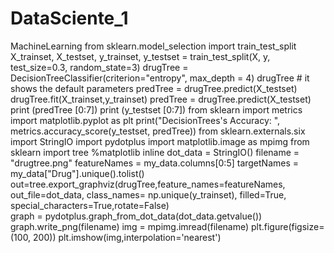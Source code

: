 # DataSciente_1
MachineLearning
from sklearn.model_selection import train_test_split
X_trainset, X_testset, y_trainset, y_testset = train_test_split(X, y, test_size=0.3, random_state=3)
drugTree = DecisionTreeClassifier(criterion="entropy", max_depth = 4)
drugTree # it shows the default parameters
predTree = drugTree.predict(X_testset)
drugTree.fit(X_trainset,y_trainset)
predTree = drugTree.predict(X_testset)
print (predTree [0:7])
print (y_testset [0:7])
from sklearn import metrics
import matplotlib.pyplot as plt
print("DecisionTrees's Accuracy: ", metrics.accuracy_score(y_testset, predTree))
from sklearn.externals.six import StringIO
import pydotplus
import matplotlib.image as mpimg
from sklearn import tree
%matplotlib inline 
dot_data = StringIO()
filename = "drugtree.png"
featureNames = my_data.columns[0:5]
targetNames = my_data["Drug"].unique().tolist()
out=tree.export_graphviz(drugTree,feature_names=featureNames, out_file=dot_data, class_names= np.unique(y_trainset), filled=True,  special_characters=True,rotate=False)  
graph = pydotplus.graph_from_dot_data(dot_data.getvalue())  
graph.write_png(filename)
img = mpimg.imread(filename)
plt.figure(figsize=(100, 200))
plt.imshow(img,interpolation='nearest')
